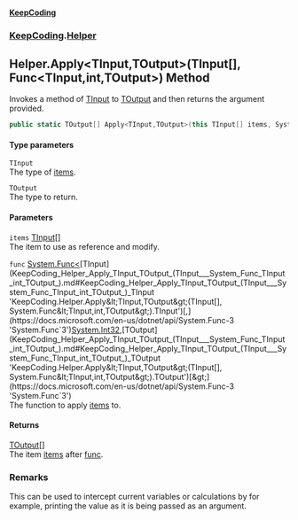 #### [KeepCoding](index.md 'index')
### [KeepCoding](KeepCoding.md 'KeepCoding').[Helper](KeepCoding_Helper.md 'KeepCoding.Helper')
## Helper.Apply&lt;TInput,TOutput&gt;(TInput[], Func&lt;TInput,int,TOutput&gt;) Method
Invokes a method of [TInput](KeepCoding_Helper_Apply_TInput_TOutput_(TInput___System_Func_TInput_int_TOutput_).md#KeepCoding_Helper_Apply_TInput_TOutput_(TInput___System_Func_TInput_int_TOutput_)_TInput 'KeepCoding.Helper.Apply&lt;TInput,TOutput&gt;(TInput[], System.Func&lt;TInput,int,TOutput&gt;).TInput') to [TOutput](KeepCoding_Helper_Apply_TInput_TOutput_(TInput___System_Func_TInput_int_TOutput_).md#KeepCoding_Helper_Apply_TInput_TOutput_(TInput___System_Func_TInput_int_TOutput_)_TOutput 'KeepCoding.Helper.Apply&lt;TInput,TOutput&gt;(TInput[], System.Func&lt;TInput,int,TOutput&gt;).TOutput') and then returns the argument provided.  
```csharp
public static TOutput[] Apply<TInput,TOutput>(this TInput[] items, System.Func<TInput,int,TOutput> func);
```
#### Type parameters
<a name='KeepCoding_Helper_Apply_TInput_TOutput_(TInput___System_Func_TInput_int_TOutput_)_TInput'></a>
`TInput`  
The type of [items](KeepCoding_Helper_Apply_TInput_TOutput_(TInput___System_Func_TInput_int_TOutput_).md#KeepCoding_Helper_Apply_TInput_TOutput_(TInput___System_Func_TInput_int_TOutput_)_items 'KeepCoding.Helper.Apply&lt;TInput,TOutput&gt;(TInput[], System.Func&lt;TInput,int,TOutput&gt;).items').
  
<a name='KeepCoding_Helper_Apply_TInput_TOutput_(TInput___System_Func_TInput_int_TOutput_)_TOutput'></a>
`TOutput`  
The type to return.
  
#### Parameters
<a name='KeepCoding_Helper_Apply_TInput_TOutput_(TInput___System_Func_TInput_int_TOutput_)_items'></a>
`items` [TInput](KeepCoding_Helper_Apply_TInput_TOutput_(TInput___System_Func_TInput_int_TOutput_).md#KeepCoding_Helper_Apply_TInput_TOutput_(TInput___System_Func_TInput_int_TOutput_)_TInput 'KeepCoding.Helper.Apply&lt;TInput,TOutput&gt;(TInput[], System.Func&lt;TInput,int,TOutput&gt;).TInput')[[]](https://docs.microsoft.com/en-us/dotnet/api/System.Array 'System.Array')  
The item to use as reference and modify.
  
<a name='KeepCoding_Helper_Apply_TInput_TOutput_(TInput___System_Func_TInput_int_TOutput_)_func'></a>
`func` [System.Func&lt;](https://docs.microsoft.com/en-us/dotnet/api/System.Func-3 'System.Func`3')[TInput](KeepCoding_Helper_Apply_TInput_TOutput_(TInput___System_Func_TInput_int_TOutput_).md#KeepCoding_Helper_Apply_TInput_TOutput_(TInput___System_Func_TInput_int_TOutput_)_TInput 'KeepCoding.Helper.Apply&lt;TInput,TOutput&gt;(TInput[], System.Func&lt;TInput,int,TOutput&gt;).TInput')[,](https://docs.microsoft.com/en-us/dotnet/api/System.Func-3 'System.Func`3')[System.Int32](https://docs.microsoft.com/en-us/dotnet/api/System.Int32 'System.Int32')[,](https://docs.microsoft.com/en-us/dotnet/api/System.Func-3 'System.Func`3')[TOutput](KeepCoding_Helper_Apply_TInput_TOutput_(TInput___System_Func_TInput_int_TOutput_).md#KeepCoding_Helper_Apply_TInput_TOutput_(TInput___System_Func_TInput_int_TOutput_)_TOutput 'KeepCoding.Helper.Apply&lt;TInput,TOutput&gt;(TInput[], System.Func&lt;TInput,int,TOutput&gt;).TOutput')[&gt;](https://docs.microsoft.com/en-us/dotnet/api/System.Func-3 'System.Func`3')  
The function to apply [items](KeepCoding_Helper_Apply_TInput_TOutput_(TInput___System_Func_TInput_int_TOutput_).md#KeepCoding_Helper_Apply_TInput_TOutput_(TInput___System_Func_TInput_int_TOutput_)_items 'KeepCoding.Helper.Apply&lt;TInput,TOutput&gt;(TInput[], System.Func&lt;TInput,int,TOutput&gt;).items') to.
  
#### Returns
[TOutput](KeepCoding_Helper_Apply_TInput_TOutput_(TInput___System_Func_TInput_int_TOutput_).md#KeepCoding_Helper_Apply_TInput_TOutput_(TInput___System_Func_TInput_int_TOutput_)_TOutput 'KeepCoding.Helper.Apply&lt;TInput,TOutput&gt;(TInput[], System.Func&lt;TInput,int,TOutput&gt;).TOutput')[[]](https://docs.microsoft.com/en-us/dotnet/api/System.Array 'System.Array')  
The item [items](KeepCoding_Helper_Apply_TInput_TOutput_(TInput___System_Func_TInput_int_TOutput_).md#KeepCoding_Helper_Apply_TInput_TOutput_(TInput___System_Func_TInput_int_TOutput_)_items 'KeepCoding.Helper.Apply&lt;TInput,TOutput&gt;(TInput[], System.Func&lt;TInput,int,TOutput&gt;).items') after [func](KeepCoding_Helper_Apply_TInput_TOutput_(TInput___System_Func_TInput_int_TOutput_).md#KeepCoding_Helper_Apply_TInput_TOutput_(TInput___System_Func_TInput_int_TOutput_)_func 'KeepCoding.Helper.Apply&lt;TInput,TOutput&gt;(TInput[], System.Func&lt;TInput,int,TOutput&gt;).func').
### Remarks
This can be used to intercept current variables or calculations by for example, printing the value as it is being passed as an argument.  
